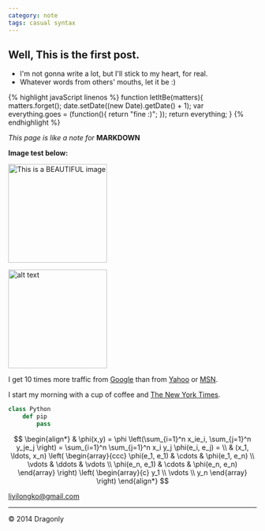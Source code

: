 ```yaml
---
category: note
tags: casual syntax
---
```


## Well, This is the first post.
* I'm not gonna write a lot, but I'll stick to my heart, for real.
* Whatever words from others' mouths, let it be :)

{% highlight javaScript linenos %}
function letItBe(matters){
	matters.forget();
	date.setDate((new Date).getDate() + 1);
	var everything.goes = (function(){
		return "fine :)";
	});
	return everything;
}
{% endhighlight %}

*This page is like a note for* __MARKDOWN__

**Image test below:**

![This is a BEAUTIFUL image]({{site.baseurl}}/images/1.jpg "National Geography")

![alt text][id]

[id]: {{site.baseurl}}/images/1.jpg "National Geography"

I get 10 times more traffic from [Google][1] than from
[Yahoo][2] or [MSN][3].

[1]: http://google.com/        "Google"
[2]: http://search.yahoo.com/  "Yahoo Search"
[3]: http://search.msn.com/    "MSN Search"

I start my morning with a cup of coffee and
[The New York Times][NY Times].

[ny times]: http://www.nytimes.com/

~~~ python
class Python
    def pip
        pass
~~~

$$
\begin{align*}
  & \phi(x,y) = \phi \left(\sum_{i=1}^n x_ie_i, \sum_{j=1}^n y_je_j \right)
  = \sum_{i=1}^n \sum_{j=1}^n x_i y_j \phi(e_i, e_j) = \\
  & (x_1, \ldots, x_n) \left( \begin{array}{ccc}
      \phi(e_1, e_1) & \cdots & \phi(e_1, e_n) \\
      \vdots & \ddots & \vdots \\
      \phi(e_n, e_1) & \cdots & \phi(e_n, e_n)
    \end{array} \right)
  \left( \begin{array}{c}
      y_1 \\
      \vdots \\
      y_n
    \end{array} \right)
\end{align*}
$$

<liyilongko@gmail.com>

***
&copy; 2014 Dragonly

<style>
	img {width: 200px;}
</style>
<script type="text/javascript"
  src="http://cdn.mathjax.org/mathjax/latest/MathJax.js?config=TeX-AMS-MML_HTMLorMML">
</script>